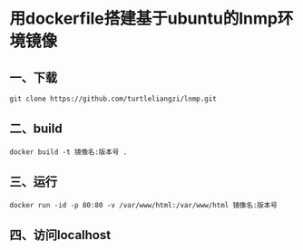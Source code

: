 # 用dockerfile搭建基于ubuntu的lnmp环境镜像

## 一、下载
```
git clone https://github.com/turtleliangzi/lnmp.git
```

## 二、build

```
docker build -t 镜像名:版本号 .

```

## 三、运行

```
docker run -id -p 80:80 -v /var/www/html:/var/www/html 镜像名:版本号

```

## 四、访问localhost
